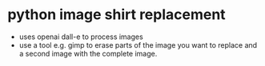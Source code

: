 # python image shirt replacement
 - uses openai dall-e to process images
 - use a tool e.g. gimp to erase parts of the image you want to replace and a second image with the complete image.
